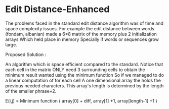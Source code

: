 # Edit Distance-Enhanced
The problems faced in the standard edit distance algorithm was of time and space complexity issues. For example the edit distance between words (fondam, albanian) made a 6*8 matrix of the memory plus 2 initialization arrays Which held place in memory Specially if words or sequences grow large.

Proposed Solution :

An algorithm which is space efficient compared to the standard. Notice that each cell in the matrix ONLY need 3 surrounding cells to obtain the minimum result wanted using the minimum function So if we managed to do a linear computation of for each cell A one dimensional array the holds the previous needed characters. This array's length is determined by the length of the smaller phrase+2.

E(i,j) = Minimum function ( array[0] + diff, array[1] +1, array[length-1] +1 )
